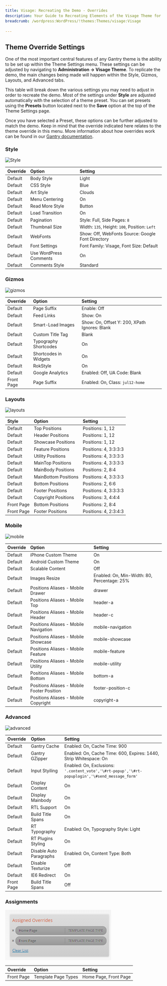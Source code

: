 ```yaml
---
title: Visage: Recreating the Demo - Overrides
description: Your Guide to Recreating Elements of the Visage Theme for WordPress
breadcrumb: /wordpress:WordPress/!themes:Themes/visage:Visage

---
```


Theme Override Settings
-----

One of the most important central features of any Gantry theme is the ability to be set up within the Theme Settings menu. These settings can be adjusted by navigating to **Administration -> Visage Theme**. To replicate the demo, the main changes being made will happen within the Style, Gizmos, Layouts, and Advanced tabs. 

This table will break down the various settings you may need to adjust in order to recreate the demo. Most of the settings under **Style** are adjusted automatically with the selection of a theme preset. You can set presets using the **Presets** button located next to the **Save** option at the top of the Theme Settings page.

Once you have selected a Preset, these options can be further adjusted to match the demo. Keep in mind that the override indicated here relates to the theme override in this menu. More information about how overrides work can be found in our [Gantry documentation][override].

### Style

![Style][style]

| Override |         Option         |                      Setting                      |
| :------- | :--------------------- | :------------------------------------------------ |
| Default  | Body Style             | Light                                             |
| Default  | CSS Style              | Blue                                              |
| Default  | Art Style              | Clouds                                            |
| Default  | Menu Centering         | On                                                |
| Default  | Read More Style        | Button                                            |
| Default  | Load Transition        | On                                                |
| Default  | Pagination             | Style: Full, Side Pages: `8`                      |
| Default  | Thumbnail Size         | Width: `135`, Height: `100`, Position: `Left`     |
| Default  | WebFonts               | Show: Off, WebFonts Source: Google Font Directory |
| Default  | Font Settings          | Font Family: Visage, Font Size: Default           |
| Default  | Use WordPress Comments | On                                                |
| Default  | Comments Style         | Standard                                          |

### Gizmos

![gizmos][gizmos]

|  Override  |         Option        |                    Setting                    |
| :--------- | :-------------------- | :-------------------------------------------- |
| Default    | Page Suffix           | Enable: Off                                   |
| Default    | Feed Links            | Show: On                                      |
| Default    | Smart-Load Images     | Show: On, Offset Y: 200, XPath Ignores: Blank |
| Default    | Custom Title Tag      | Blank                                         |
| Default    | Typography Shortcodes | On                                            |
| Default    | Shortcodes in Widgets | On                                            |
| Default    | RokStyle              | On                                            |
| Default    | Google Analytics      | Enabled: Off, UA Code: Blank                  |
| Front Page | Page Suffix           | Enabled: On, Class: `jul12-home`              |

### Layouts

![layouts][layouts]

|   Style    |        Option        |        Setting        |
| :--------- | :------------------- | :-------------------- |
| Default    | Top Positions        | Positions: 1, 12      |
| Default    | Header Positions     | Positions: 1, 12      |
| Default    | Showcase Positions   | Positions: 1, 12      |
| Default    | Feature Positions    | Positions: 4, 3:3:3:3 |
| Default    | Utility Positions    | Positions: 4, 3:3:3:3 |
| Default    | MainTop Positions    | Positions: 4, 3:3:3:3 |
| Default    | MainBody Positions   | Positions: 2, 8:4     |
| Default    | MainBottom Positions | Positions: 4, 3:3:3:3 |
| Default    | Bottom Positions     | Positions: 2, 6:6     |
| Default    | Footer Positions     | Positions: 4, 3:3:3:3 |
| Default    | Copyright Positions  | Positions: 3, 4:4:4   |
| Front Page | Bottom Positions     | Positions: 2, 8:4     |
| Front Page | Footer Positions     | Positions: 4, 2:3:4:3 |

### Mobile

![mobile][mobile]

| Override |                   Option                   |                   Setting                   |
| :------- | :----------------------------------------- | :------------------------------------------ |
| Default  | iPhone Custom Theme                        | On                                          |
| Default  | Android Custom Theme                       | On                                          |
| Default  | Scalable Content                           | Off                                         |
| Default  | Images Resize                              | Enabled: On, Min-Width: 80, Percentage: 25% |
| Default  | Positions Aliases - Mobile Drawer          | drawer                                      |
| Default  | Positions Aliases - Mobile Top             | header-a                                    |
| Default  | Positions Aliases - Mobile Header          | header-c                                    |
| Default  | Positions Aliases - Mobile Navigation      | mobile-navigation                           |
| Default  | Positions Aliases - Mobile Showcase        | mobile-showcase                             |
| Default  | Positions Aliases - Mobile Feature         | mobile-feature                              |
| Default  | Positions Aliases - Mobile Utility         | mobile-utility                              |
| Default  | Positions Aliases - Mobile Bottom          | bottom-a                                    |
| Default  | Positions Aliases - Mobile Footer Position | footer-position-c                           |
| Default  | Positions Aliases - Mobile Copyright       | copyright-a                                 |

### Advanced

![advanced][advanced]

|  Override  |          Option         |                                             Setting                                             |
| :--------- | :---------------------- | :---------------------------------------------------------------------------------------------- |
| Default    | Gantry Cache            | Enabled: On, Cache Time: 900                                                                    |
| Default    | Gantry GZipper          | Enabled: On, Cache Time: 600, Expires: 1440, Strip Whitespace: On                               |
| Default    | Input Styiling          | Enabled: On, Exclusions: `'.content_vote','\#rt-popup','\#rt-popuplogin','\#send_message_form'` |
| Default    | Display Content         | On                                                                                              |
| Default    | Display Mainbody        | On                                                                                              |
| Default    | RTL Support             | On                                                                                              |
| Default    | Build Title Spans       | On                                                                                              |
| Default    | RT Typography           | Enabled: On, Typography Style: Light                                                            |
| Default    | RT Plugins Styling      | On                                                                                              |
| Default    | Disable Auto Paragraphs | Enabled: On, Content Type: Both                                                                 |
| Default    | Disable Texturize       | Off                                                                                             |
| Default    | IE6 Redirect            | On                                                                                              |
| Front Page | Build Title Spans       | Off                                                                                             |

### Assignments

![assignments][assignments]

|  Override  |        Option       |        Setting        |
| :--------- | :------------------ | :-------------------- |
| Front Page | Template Page Types | Home Page, Front Page |

[override]: http://docs.gantry.org/gantry4/configure
[style]: assets/setstyle.jpeg
[assignments]: assets/setassignments.png
[advanced]: assets/setadvanced.jpeg
[mobile]: assets/setmobile.jpeg
[layouts]: assets/setlayouts.jpeg
[gizmos]: assets/setgizmos.jpeg
